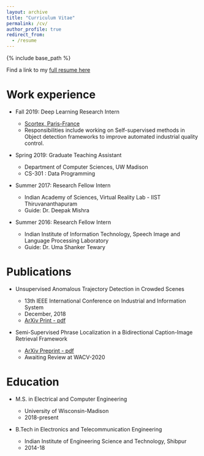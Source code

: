 ```yaml
---
layout: archive
title: "Curriculum Vitae"
permalink: /cv/
author_profile: true
redirect_from:
  - /resume
---
```


{% include base_path %}

Find a link to my [full resume here](https://drive.google.com/file/d/1-vDNskCVdg80PsGltcIdbzJlcT_4cIWj/view?usp=sharing)



Work experience
======
* Fall 2019: Deep Learning Research Intern
  * [Scortex, Paris-France](https://scortex.io)
  * Responsibilities include working on Self-supervised methods in Object detection frameworks to improve automated industrial quality control.

* Spring 2019: Graduate Teaching Assistant
  * Department of Computer Sciences, UW Madison
  * CS-301 : Data Programming

* Summer 2017: Research Fellow Intern 
  * Indian Academy of Sciences, Virtual Reality Lab - IIST Thiruvananthapuram
  * Guide: Dr. Deepak Mishra

* Summer 2016: Research Fellow Intern
  * Indian Institute of Information Technology, Speech Image and Language Processing Laboratory
  * Guide: Dr. Uma Shanker Tewary

Publications
======
* Unsupervised Anomalous Trajectory Detection in Crowded Scenes
  * 13th IEEE International Conference on Industrial and Information System
  * December, 2018
  * [ArXiv Print - pdf](https://arxiv.org/pdf/1907.01717.pdf)

* Semi-Supervised Phrase Localization in a Bidirectional Caption-Image Retrieval Framework
  * [ArXiv Preprint - pdf](https://arxiv.org/pdf/1908.02950.pdf)
  * Awaiting Review at WACV-2020

Education
======
* M.S. in Electrical and Computer Engineering
	* University of Wisconsin-Madison
	* 2018-present

* B.Tech in Electronics and Telecommunication Engineering
	* Indian Institute of Engineering Science and Technology, Shibpur
	* 2014-18 



